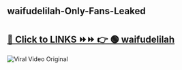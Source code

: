 
 ## waifudelilah-Only-Fans-Leaked

# <h2><a href="https://clipsfans.com/waifudelilah&ref=git">🔗 Click to LINKS ⏩⏩ 👉 🟢 waifudelilah </a></h2>

<a href="https://clipsfans.com/waifudelilah&ref=git" rel="nofollow" data-target="animated-image.originalLink"><img src="https://i.ibb.co.com/xMMVF88/686577567.gif" alt="Viral Video Original" style="max-width: 100%; display: inline-block;" data-target="animated-image.originalImage"></a>
